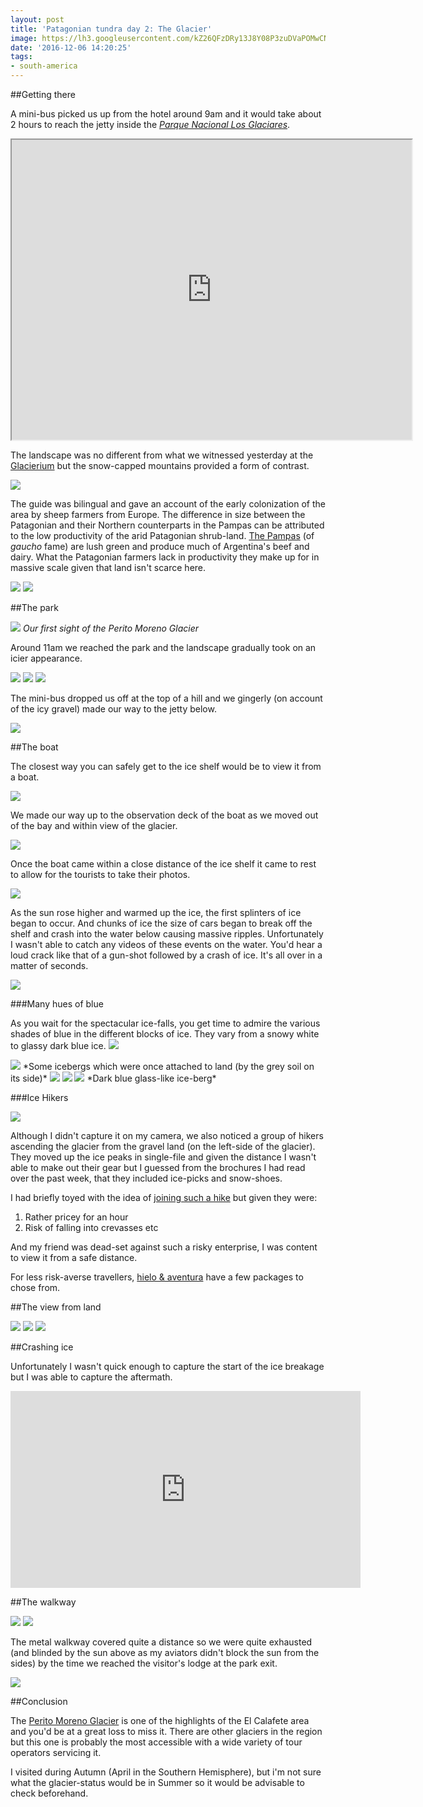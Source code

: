 ```yaml
---
layout: post
title: 'Patagonian tundra day 2: The Glacier'
image: https://lh3.googleusercontent.com/kZ26QFzDRy13J8Y08P3zuDVaPOMwCNaV_GgOPhQ9b3JkHohapgxzKohJ0JXv25GGTp_Pg9gPF4ZhME1vmgLUlUr48kDi1BO84I6z0XuGWXu_Y51pvaY8Z5p6wp3RsKI6riAQAzyHaGkr2fbA9_NWmGVaeV_WyhgKB6hZeZjUb01NTfFz2JfA9owuOf_hk8QF0q38TBVUAPANwtBOUOc_II-9jZb0l4i-A9Mx1XhqBbbI4j9epwx5tI1cUAU8-kB5U3M68uHnD4RkorLP8eHp8FVlyD72s9tZCFuq9jtF-DSAzRvDg3Nshm-BAke3FqwOQqlv1-5ZSBcoXk0i4NxJULCrSNqeYwcBFrR-nD4PZuRGNRvOhCZeNaH4JEqEsJIGhj0S6X9bEV0iJBNEjXPtb2Am9b0wxAcNFc-zPbBZwsgrOE3RNTw1t-ODsGXE5eEutiJ4XIJfdOPfgCIKcB2Enm2qPzDW9cUKvxd4lm7iSJCq53j6_Mg_lvTee_4bk12luKbFfyrcHi6dcvzxeFY94w3TP2e2WmCoi7ulh3Q52FgIq_4MtFEfoB-6Dzr9au3_lX5hBBcGV7zsNQ_cG8EHjld07EHkl9ykvYJ578tOqO1T2_J9BbFBQ8Mc52_Qv4Uzl4OkP55C5WkRpYxunIprOifbCt6ZDwGp4Qk=w1560-h343-no
date: '2016-12-06 14:20:25'
tags:
- south-america
---
```


##Getting there

A mini-bus picked us up from the hotel around 9am and it would take about 2 hours to reach the jetty inside the [*Parque Nacional Los Glaciares*](https://en.wikipedia.org/wiki/Los_Glaciares_National_Park).

<iframe src="https://www.google.com/maps/d/embed?mid=1omPf7qHalh21G81Gj4H6dEugUlc" width="640" height="480"></iframe>

The landscape was no different from what we witnessed yesterday at the [Glacierium](/2016/11/20/patagonian-tundra-ice-fields-part-i-2/#day1theglaciarium) but the snow-capped mountains provided a form of contrast.

<img src="https://lh3.googleusercontent.com/QDD0z9W9ZiDS1KiJYvTrfC5_kHldcoWZD6pq815912FwaJIbbuY4rpyuruyT4AAhjM_1R2xRf5cQgIlM5_6vXwtkmcfgq4IK5kO84Kz8RPTULwnUjCu9KCNfgJ1Xx3-soFwXf0IP4_AC0UDNHHhWL-Xbt2DawzHkqu0u1cqHU6uauZffAq7gDRGjrf-5Voz9T4-T6gQxcx5PZ_kKAIOvQDMD2mnO6_AvfokbRrl21afoHCEV9PL5dKZbpFT5ZojTRuPBRzQ_MeI4UNPrg1lQFfK7mAFrcCP4UiGRgUlByUyzr3cYboBa-YVek8zGV8Q16DGqw6vzdoGnvdtM1zfhbRgq_2qygjNBWCZuGOQ1a6Cqq2Sk1dH8LLA0V7KZk5hgYIYHPaOzzRDFpuwIlocc1nuxspmisfFsSS1WIMxd8WyOTblCL194Rt5sC5_D2o0oMi3LvrvseV7dFJyVKnStWu--ZrSs5wbYG3szgf0w5f7KB1jUszpgDAXmA9pQXS8qz1QyV8RE0MaEY83_rioj6JsvWUhKuStL4MQOFJ-NEtmESlgByXoGzmJWpUOxEZFgFSsCLTUPrQRqHSQyZU_FRKKssIubC5spv_FtgCc9lt0uqHIZteqW20oaNJ-yE1ecZYPZr8ZXCIb0WCkfPqXf1DWaoFfyjNbtvw4=w1560-h878-no"/>

The guide was bilingual and gave an account of the early colonization of the area by sheep farmers from Europe. The difference in size between the Patagonian and their Northern counterparts in the Pampas can be attributed to the low productivity of the arid Patagonian shrub-land. [The Pampas](https://en.wikipedia.org/wiki/Pampas) (of *gaucho* fame) are lush green and produce much of Argentina's beef and dairy. What the Patagonian farmers lack in productivity they make up for in massive scale given that land isn't scarce here.

<img src="https://lh3.googleusercontent.com/ia486CmBifjOPtjAN1frt0KFDAQZg2eHfyjmSInRBNqk9N6nkgt8Fl-H9u5tz6gaaXwEN8cqfvSGes-JommHgsO2aRVEFJsFPSks97rf_TftwFHoTtEImTK3VwNhn6MK-5hf7b17SMgFkIT2WOvw4dBm05UtgfH4EWFbeTXZw-N8YKUBt3BhByIebECoKzhuc_DhuwrEIrJcyUDnfNy4N7_ivrihbYMWh8XFuFhoFkpiByoF25rh2zAWTty6R-Ik3AfecCDSkx6nuhQdkIqMZRZhOgFQgj4R1-dixzjJKeldce99WN09I3mSRUZPwtCk3z_UwEB0mGVGzIIVEHHBc34REeDumdYoITMzRXSXp4oJg1hwLY6Y9b-HqVkjD20ChK_DHRmdpbN4QpJXxj22uk3AF9QMjH44KRXit_0auP0RnpT99wYgEEXlcauRAMteYJwNLFWJWG1-VTI4NqO15W74Ulf_77ILTzdUeLiPmYhfx3OH3FKZIUhQpfBMD-1VXRA-Q55PAyPvLcJOSdeqmD0Rtm_RRtkWnVGMJqdXPHDQZYsFyaSiPz21R_ahKlW7s-jWDYajUKh-4ZCcqp4c7ijNamU_d66xb3Po4YyU8hoFOET4Ow4bWOLwihgrihGjJCoY8aphOqCysQUK1Sbz05fCVw1u5laPlD0=w1560-h878-no"/>

<img src="https://lh3.googleusercontent.com/8Mp-_Jfl1FTU4IsdvSAG9WvMc_tq-3_7wHC8JBmrkYQimEMcCctJjYgmqSGog8l-3xBvJqPcYUG60srHpHnJkMBXLAzLizYCQxEvbtRoGqTMkxgl4pg-5fcC8cwX3Wbgo_18WhP6Q_INOzmYemVjYBRms0VEhgF59aBapSbNXhLi-e5xokJWNg_N5UXUWPYpENd0Yo86VzrryGUdn1IXfG1eImk1bpK0kGcMdiDWBm7UQ0-W-WBw3gL-qzoMJKIpvvR_1cg5NXyGh9FChMoXgVE3wJAMpTkIuxicS-r-6auBH9rreuNa5U1QKkDy7eTu4x2Qp9MiHbk-FvNIS0_llwJij4J-YNZus-DvEW4XFnT0WKY25Em_MWO7I6axFkGgLLrNrmvb39wBVxf5M0IwLsXPH4T-ZaTtvJkoBRNAOsqNh50Vmwp-Ss3pcPVjf3dWVGraaQEaAZeNLDH3Cqhd-WiJx_vGZJcraszbp36gZYtqx4XrMtoSpn-HOba-6aA4wzl_yfjYMTcvyDyPLVSOs1dJ54YDTjDUdWAprhJUqcD6lW-Vv8tgDvV7O_hjVebCMYfbUmMtXftg9WJYujXW3DKtIz4D9VgVL8E-ROqOnX6YQsGhaaml2ofnG1D3Axza09d2cQ7wBYUReYoOFf20tovpNq8nfXg3vyQ=w1032-h227-no"/>

##The park

<img src="https://lh3.googleusercontent.com/qjsqWaME6D6vhUxCdw3mPAtZ_7Q22PDIxPEqbiUMzdU_d3KdzgujESliHKVqvd7cUkx2hiqu7YInxB24joPKvXOo6oI0I4lQOA8_uvexBJbhNzYoELIZ-Ptr9ElmbPPWii3oy2brGnjjtFBZ25PehXjrxgzd8UNkhjSUr5ur__3NFxJtQFaTrf52dF6JLi4iu0gmmDbEdfeSNA-1HN6rUihIjEt1tyBMMnQ2a0viEAY2jTI8HWXctEUJnQb3upcTYsFSOF12ykuoi56O_lvseUSFjaYsYaL781Lca9aXzFgt729S9D1OVGNRVT6Z4i1TJ0qWh8fqeI3800Ig9nBtBFWWaCeoTXyO7DehVPiecunLloAvdvnL9OsrpJHFMO6uPFb9uHJWhQToTJpk1Ljje8PKdkJMZ-Q3bUd5kl75lc8UnLrs_LH-rvwYCF4u9Trw6hdkwaFIvtf-ikgaDZ6rXvWF4YRkcWrBo3mMpzPaIkWkrBZQBDm-Z-yNdMYiU8ZSYQiCRfS0l9BMRRbhW0yHU3TNG72rUyBhvbZnn_Q0KcbeVnZm5mGMkn48EFu46rtKdzNWdZrC9Z-daRNkNN-fsRVM6knD4bI7UWYPwwIURp1sPQ0ZU0N7vCtS4mtvEL0WySFwjjxhUoMNv6TUX5us0nX-16Q7sxlbRG4=w1560-h878-no"/> *Our first sight of the Perito Moreno Glacier*

Around 11am we reached the park and the landscape gradually took on an icier appearance.

<img src="https://lh3.googleusercontent.com/jxtO0GxCvSqnHkxwbhLp1hK6FxU0UWNbTr2Q1FqU2YI8822TAwmVb4W69W61S5u1jDW_a3ohwed8D5arhlW5sxI7Uk1sfb3URHlicG0hiKxNZF9OyX2YS5SVVX4zS5rMKFpuJF7Q5dhxx5iPQEOYXCh2Y8SO4QqvND_Nne5-wdJWv0bW-d5y95Sk0I592BUFw3cGYUCRa439FMTtIM3FroNqIeItloHkh0hdtzB3FOuZ_eUT-hJOlvxVZtLhPkKTbsFnMcPkGfzB5MPagGn8B-NS0WG8G5bFPAYQ7Y-7LIFhwPaqZTFFvXvCZlWc7shwO9BeGFcqlIVFRQdeMtd4v5Vk26EB1_8jXyK6ky_lygUtlOuU3qmqZr_0ciLMpLAvcVO-HGa64-XbUk4KfZSS7gTVSjTM_8pHFVKHuPO_BNrFUU3ajRRxuDlybrriDRmJ1RDsryoU4J00CVdokyvVADmcpN5dZwErpcfvQZgCXHC5W0kKaI-p9R5Do6FFVstRSL2O70-m4VIaTiN1jwdoGXFHl5ik6kdeestL1VN7nFiTFdxTLmzYb_C2O0SMSMyl0BBDMpMqZil4dWFNoyd8Un3Q1MBSTCvKSPH-h9h6h8UwBvY1B8l5SJOlzHrsLlGA_o5RIMyD6IYKZzK2fjLUJVZ8o5F3ti0rmbQ=w1463-h974-no"/>

<img src="https://lh3.googleusercontent.com/gYFLa0UnhC7GBzTi7eU-U-_MZH2OZwdDLJxY0cIujWAUmC4gx3fJdYEJ2Fw7AbOuOOgq2QZtGLBoDas1WibYDgswbFZDphHBR5nxPZgZt7EwqWxUFLprZLGdEO36wwQ5i-Wgjhy20qU-GuCsYTdqSX2hOpsHNFJGJXSonip5OTJ28457-NptyO3yEo4L0XexhpNWRqQ38wW9N8xBY-M0tVUZiNDPuoFv97GBR6hR7m3LhQTHWL3RI1EMHucuVmU5EvMAy8M8yjktABtWIFbxJwMW078emZp_jD8XpQg6EPtGJmZLl_cN_qE8OCBeXZP5b7oKaqdD0AUG7n4rR5V3eXTUTWqIifa9r1UI0SaAQQ2JT5bdnplOE22bVLlqtYrRSd4KJwOOsQqSqG_tkzdyN0AgFjCnuPNCRaNNMjlaHTfEQgtKsabhdZmK8pmqsesoLuybDPvU9nEIOgd7GBhZTgf1v1G6YlPWfrE4dGLKiggy4m10FtTjEaEhcVwjisnepEp12iauUbrcchuMi44N16KGimsAigKcT77rUnwpOugLUOGGxFfAGmp_PswFESyT_8sa4YbkotHMxnYIEvHlt9Y5RagPR648j7IQ5vyGEax4hS87NNOyS1oUs5hYuSYbY63FYXRZcwp2YAYN82nh2IAHR1fojMMqweA=w1463-h974-no"/>

<img src="https://lh3.googleusercontent.com/Y79f09Qn5tMMjdKd5tSfksVrbIsgdzKdqy8RccPFm7I3Mgvq1hMmeUTafWoIMWipoLLMipc0yLRm3dSGE4xkGZh66ADUMO_KNEtHDSYgQ5OK28Ypi0Ry1EjHKW217-71tF8AEwX0nDKmSIQUfcdUf1mVbuy3cwQ6kYnn7kAFP2B39sIGbaOae3fjXJram8QtuZ0VbVNLvJsDkbvpPjhoNlprqXp7FXR0Ev40AzgYxQRZAXc5sTZ8RF9HaWvfbisoK1voq4VqaSPDZgJcau9aOcVLsdhq6mu2QovNrEo2qtp9utVyJyODr9cDZqflXs90sQThWQiaMiTk9kgkfWvRRO5zBA7Ji7GCcmfoAzWl92DKctw47tGJqL2P1CVPOL78jRalo3vc0qwV1_YiJRkMX77lPqVVASaxXOYv7e9ifeYIly0GStk_9-hm5HesVEpDciIiv3VIh1Q5X-0HFrkwlqnOUM3YRjqsF3kPbXMxBhsrVVkdRpOl-YlIltIdizCPnVNqfnO57iiNo8gkPrWP5n9AWZsVzd__tm7iD0mzR2ziVM6PYWe8HAhc2LqwNXFFJ2tGiva6WEFfc7KxuKiouUkHsgsQoEAELjqhOxH2xJz5HWf6QFNUGCFMeNHLlejs3GbLwzCAi3CQhL4BP4evQC8mwVgP45KwBUo=w1560-h883-no"/>

The mini-bus dropped us off at the top of a hill and we gingerly (on account of the icy gravel) made our way to the jetty below.

<img src="https://lh3.googleusercontent.com/fXvb_TKk4akdhsKIRuFzkP6Bsp_CAdyuBgP5AHdeD4StrKOT030yzdRlJ911dqGTDnDcpxd7xscLW0QRHGNA8F1ZNoExFou1YOF6GNFoLt6VH3Ux3bQv2buBr0_nZh25J_XhWAjnQpkD00nVS5-ouNgSGQFM3UMOW2VisTtWdqSver4ntNv070jdbghw_ZhgsFakKKQXaLkWqaJixVqqcRaP9zO1QKxCT00LSYpsE3PU1nwgdnSRBppmrZcSljCRE7cIs4Fj1JHy_XjsfuWkPCnnPsA3mtyS-Thdcayn1P2D1hSPWIZ7h8XESVHDdACtMnRD90KWJqNPxdSOegqnPs65fKuwMtPdlhS511MO3HAA7MJpmN8i18XhmMc93zZhAZZHqjiEGtLYRtYJtFIF_ZFofPDV91J0U0zcfrQwp_b-I6hSuS0R4ECkJaG8BEoc7alkRRPUt7nvpPr-MyFxFV87bhBs1k1AkVUyW-kuS4h5K11fyaxwTiMLt5Kf6F-Hkg70W8A7z_47lGgcI4Hkc4do9pUZ1-usYPNBZYuR8VC0x8t_tt8GCJtUQzLL7jS8J3fAy6b1Qz1mduTR73LbVWO_n9yNYLtKh4IjIislv01o3E4raTpK5NyigY8EMUoAv1uzFf_Q2maeriky_SdiBrIWbV1K1qxmFHc=w1463-h974-no"/>

##The boat

The closest way you can safely get to the ice shelf would be to view it from a boat.

<img src="https://lh3.googleusercontent.com/KMdqMOc2pik5OFvJZpbFipQVxbaKY3c2TmQlHSzRm3iZbAH-q-GgeWJpHcVM15i9Mhm52h-Rn4NOaZy5pZIcIK_K1Tggt5YCRv5oVVJruKDZkzs_JjHlSnsTF9XscyFVdnzpl9LhTr0vq9hqKo1VdMCG2zYoJsaLluQZ_mDdH3M7VUzYC0t8gFZk8DIRQNS2jdBdrkpBq2BQASHRIqtKWYtHJX6s3ReZ0i571Ra8rawv7KnOwNMwJBDB2XLbDKYkFde8JJFXgrx0p9H_pR1aMZs4Ds0LzuhbnYa_BnUwvXVf5SNxulQ3X77GpEy2CgMRtP-KH9npDtWnPpnGi_zM41juaCr_h-5L3_6VSMX03OcJOHB1h5SfWz5U5sBe6Aiu2sAZIB7QGE4SVIZXd5YbMRsXIIUq8kNQ-5hYUEoennKQkdpX2TfJvL8eZqds0qtST-_IyD9tjObS0uNsWHU0tBbGcNC09mX-PhmRMSDSUJad12Zn3o_8w009e3fd9oNuNnTYpXxEYp3rZtbxsliqLIESbuTpQaW3AoECNBhXEKa-tm3M2DgX0QztPV3le433h_Sb-Kt_9kmKs1mQshJaYTVMSFzN5L3n50Z4DdlegkLOU0HH9r1XAsn8N_306grafLMXjZUiiQLZpDa3kOdnLpJcuXNCzcXkem0=w1560-h878-no"/>

We made our way up to the observation deck of the boat as we moved out of the bay and within view of the glacier.

<img src="https://lh3.googleusercontent.com/7PkP58RK3d_9UrW1QDhPBCJDolCsoLkXK7UztngYihQg3XaspJruzOi_k052O7PPqnedwCGgy5IMQWRzBagKmmlGbcZWdDwtA6yJiHOxscHDPx0hc5nIGO1fss16Dn05Cl6idavEoDVwwmnt8aloD12wlKtDTifMI-3IU4uegUsijxnSJE_rHjWnpgWoGWzXFm9p5ZUHVNv9Uvy7rDc7oIwHLapEWReDsqX5cwFkEzgzK9jGMC6rp6CfZXRcTezHz1uBSUwMwxwVbOwuPW3OvoL0YTFLdN7WSX9WbwluzB57agOMnver2kXSZc3G7iUsRso0UdLO-GQs7PpEukwxaPzf14SWVXYn9aRh_Jbm_K8XACGzNMAgnMJBJKciueVuMGb6bxDLGlGIVq1PLZAe2oZffb2Lac_lZqX-GMe2W3fCcoW0htpbkZ5ilFiDP3CaAfojOq8G3J7V1Sb1q03IPbEvZZAjpKcV6XTmPewoZ92hLOl2Rv2T0SVJSPRWg6rgaLkH7u8TY9cvgb1kzHPbE5LRGzxAng7Oi2rkCl5Nfk7zL-oF7fgu2-oBWQqXDCaDDIUkuIgIX7LnTLOhaS8matoOW1zLB8RESMD8IL18inrfeZKfoV9muJBH569MvRr-OJfV9y_qsllSGuUB9f-32w7sjgio-Vz_tYM=w1560-h878-no"/>

Once the boat came within a close distance of the ice shelf it came to rest to allow for the tourists to take their photos.

<img src="https://lh3.googleusercontent.com/37qEf0VQDJjGXBKrA3tETb5lgHt2xu4zx4WwdXIn_C93uuzymWLs2TaY5Lvidp_F_aicYTT6ElBYr4470ytJoRfI80PkERWReIENpPLaDgO90vsiRYkZ8nLeC-jZvOiiTX_TTNQTFyEkUoEs8uWdTIHYAYgW5yPMjgoM8JlhLPEKXHrQJeYgnafcMuqpDICfhrtEY9rgwpznoOqoHfxBah-xUqNe7F1HemKI5S_vwMMA1MWIGcNMLfKT2npvwK2yeD5Fv57FQWUz3Vzr8Z2tn3cOKCthnWO2zbM286Cpiu3jBCxZ6YVVaksRKgZfwFGHyOl0BQ4QGLEP3aNO_H930zVnnMmmecHjSpHktWqRYy5B6B9rGPg3TysUW-B46-0eagJX55OMHkCl0gyOkGX6pdt8twWasWDzfNGlsyOZ6db9kHfLrJI9KNJreBSoZsOcuVMbN38fSchikedeNODYwY4YEic0UtLtsXfxrHZoMwO-7yo7bCQpLB811jKEoE3kEXk1rRX_BPO0tlEps__de0pixteW6bgSr7tfoczyCw4gYlk_LoIMiKaROvFcABMN28gizyG0O1Jb4hdQWhp2ouYh45sVkK7RB8P6Ixbk1HrErdbCTrtJtj-dFyAlxOCrydaPMyX5N8uJtKA7OmOPHa46pzTPCMf4zb4=w1560-h878-no"/>

As the sun rose higher and warmed up the ice, the first splinters of ice began to occur. And chunks of ice the size of cars began to break off the shelf and crash into the water below causing massive ripples. Unfortunately I wasn't able to catch any videos of these events on the water. You'd hear a loud crack like that of a gun-shot followed by a crash of ice. It's all over in a matter of seconds.

<img src="https://lh3.googleusercontent.com/O5x9G71h0mtchVlE7XpgTHYyTZ1tewt_LKSPrf_n1SscRd1mCI54CNrcFnW7tvBnhYuKddOu1OZf3VqAambOCzji88R43S9GCyOLTZ8INs9F5jMMEhzDUGU8uGpBZxW_Smb1cM-xVkm4ZX6ymveU0UthVmIQnx6PVIFIZ7h9Rz0Vk1PUQM4IbZrhhW9BclTXu7BjRXFtOc-63PPQJbI20D9PLW8bojnuNWwA2NAYpTeVDlBwM56b6eDvMjcXJ19p6XDEfbbpLocdMVlpd2EateT9VVixuG7DQWL4vxURQ4Sze3OmDZG85F-zqUN0tvLO0JJbXGW9O9GwiBINhbBF_1di8m5pp9uxTjI34tEIs1vJSAFp5r0TaD0Y-gGRVNyx2NXyVOylhQKRxOdbyi9krNx8pus1_HpHX20lSmtRweWG5yaIdxvgJXYZBiS8PHiLDQdgrTg-ulm_HW6YkTlWherFvUpt8dCtVxU5nwklMlbuJYdj_-OE0XJs-3ouzfQTpUzvz3zyxRRivsqkyCetJ59-_ZCV3dhwroj9frUhkJ9JX498lpGOTjrYgUud7CmxnWy6NmyeIN-ngoXhlr-d6yD80aDp1HZWV3jaVZGIA756hlc37EPvJkiV07aYPCF3dNnUGfMLgsHaEKaT9qb0uWUy_nM2A86dQrI=w1463-h974-no"/>


###Many hues of blue

As you wait for the spectacular ice-falls, you get time to admire the various shades of blue in the different blocks of ice. They vary from a snowy white to glassy dark blue ice.
<img src="https://lh3.googleusercontent.com/j6lmXoxCZ73LBd3ObMx6ShXWnfBvtKse17dPIsmMON_bE4K9MN4xfk_a02GdXXfiX73D3hCKjwte79AzXRToxtnLirkNDLOxjBz9y7GoikIMXUgLZy7yB9xexNr_qjC0dEzXv_fMdiJhi9d_TYyXRQR7azkjBbpAr5O2hMS3r0wPiFK3PMjm3LhAp3YPX-kZvVfApo2RTvs4-fEoFixpmCUfO7dYBJrZpeRvL8x_mW9eeY5OvP4vKtKPMbfKcw9gv90DqueNIBs9VO0vT6Bjd8Mevct67oOZVl5XW1dD5qJrVThVNygGwHLNnTw8_iEB8IjDl8AAyNGTPJsn3curcP7gYull46pk-dXUlhSqK0QMfqk1Lvton8U7zrzciqPZSdg-P6CRBjPdEdWrEcVt2XK5emmrH87pTEqz1kJNhZLXuatySaNSWQlc0dzbArnoGemc9rb3WY7mWZuypxsg1--KUVb5CNVPtXOBDOBRNUA3qVBx7EzAWBdKXOV_LI0ztU2R4tO8JuOie7ymPTdkP-0YprynAC3B22uJC5jjZGop_HSaHH1IwJFEltMur2KB7VbIQs2puUVHvWnNut2JEOgrzkaJ1X2KY8DP2SQLOoF8edcHjMnUh8OCzHyKkwX7X7bS__mSWq07EV7JPJeDpqpeeI57n6QeRHw=w1299-h974-no"/>

<img src="https://lh3.googleusercontent.com/62iB4hy5aGaK1pKNcLcnGTURJGXBBt5iLKFamUj1qQzexCGnehkzBo8NescqVw9oNmMkvDmPliN6p8ySFn8hj5kgoMaEmJxl2helfyZuusyi6zqOzz84c9SNnNPblEztwU9Cmnf5-wiWHGjz4iTOe-No25dJZOoOezwA3CG4-IxWJbywGHCwZpSZqXhPL-QpbE5YXYufurYCjYZAsRmO1Y_-Gh37v1AnD3OXkg6Kt7GM226MzbDuLl5idSNjRYjqaCvh1G_rIplckdtmwk69qm6rVVPYJRNze25eOkV5-i4p8r03ngK_1JY--lEMC-fw80R77PmJKYgCAWZXx5DhljVeseVq0hBMKdkY-4KPsYYUL_OWp5ynvzNNMvl64xGWpTC9Uh62sOZ6yb7s1xa1h4_VXdZhomGdEPaRW32bqbtaib2s_0WRGEpBiv7d82hu5vsEHJiRFWffVgP9NjP9DHWCbHmMle4ei-q_Ov_2eI-3oRyBWZTQ-FnycakGl6uNumzG17ZTA-Cn06XFYvJ1KfUGB3uRfmqgLQDfm8fLLw7DmRV_SeTc02qNwxs8DOtAxKhOdPYq2ojTvnfSTkOagLDSPqyl1vLTsKPhEp2GdwGP_9rR4vjenJBIE_qsqsHjR0NLrhayfhvKV8GJncA2O-GxsGAUXBL412w=w1299-h974-no"/>
*Some icebergs which were once attached to land (by the grey soil on its side)*

<img src="https://lh3.googleusercontent.com/v11TfHKNE43RgZw5j7HWXUxRaXLc1jVDS2DHdqk7NzIZxrZaUFFLvtu26UTC_sasWnUsdJauoknKtmlVdzbkswHKGvC0yCh1E6njafK7kpCea7MVlqcAkYyfFsDP_gtVBab1Mdxq0lqRV1JdDgFH9hSp62W_lOeotjlwsH5Wn_82e2_7pLvR6-oVfWR29DdYZXjGIi2e1ElLKFlYcD2605d1XjqYat1dwzGsEHfcTjF59ximkQ5ylKsF2kHGylncLnSGLl0XLIBEgx8z0LpsINfA5W-Tf3TruQ3nez_xUC1TD-MjrxweSjWefhts-nyKStRMT9XHW_7ZANVQFtVSqMf9S_TKHjX0PtfE5jO97CZb3krbkNyNgaHm-9Vh0ehXlJ5uZ5ghV3DShY513zcopP4TohajpKSvKo32WoflvBCq3KF6uboJNGOUYirVX_kX__TXWWWonS8cefeFYwXUO7pEguXg6xXOAopyMhLfXqkAijD8-aN_pDGBe2TBOxdOsN9uJKTnWAKTk_hnudxDktc4HF9OBhyvVQcTySELMLtp8o8cy0f5GwpZye3bIXVcEyTTvDzqBPZOe1Yb4UPKug-anxec5vfHHc15i4xMwo33344jH5uzil27mu5Ju4UICeLBsiM8qF_PWjcJUo8W9hc_vXfOTpzUYks=w1299-h974-no"/>

<img src="https://lh3.googleusercontent.com/E7GBTEYT7rC6pxauQ7O9xYq6-cNWENctLy3y72iFnr9nar3Z2VJED8piO5zm8RWR_alk0WrEfxRO3IezhH1an3ERtTx7HKv6Xnc9Nd4fPHlDuPaW42DDIWsGzZVUTsXpQoo7lcfBaVbGb82VjytRGHzOuBb_ofn6GuTinLSnpVOkdud6GaHwXnN2UGJ7qZ-eO8s_u1cz3Rg4CowKR5FT0xd1Wux83Mt1upg2cMwn2CAgQzYLEerKBjMbwbOX6IBqnWCKuo3iH9P7Vqpb6KjX0detBOT0jhQ4Ywx-ENwb_QwRd7BV-PN6vS4XjmsVmFY-xW_vHBqyAHKFnEEz8aA_iFNajR1zLr321fV7uJS-WDXlPlgouTotbBC_ZlNDjhElgexiFrZ_Tf_oe-rZ7ciFmqETkebJfl8ojTmaNNnQLXFkUQ9d7OrgesiQGgK7sLo_yzg4191x9hto3BIcJHTs5Bn5ZRBAvdReTi-KKaOzdB50k5hjoNORDEmBBslJ-2ArFdaetgATiOzK9Li1qZD0Zq7kjtgq3cYCZ7PA4uli7Jct6vDrJsOX6cQf_npP30TUj7EaFBWTvrvzFCl564XRVy5C3n2EzszxI7yJdNqzLsgn_JQiVRj2otb07QXYw4X6jf3jot8cgIlQEthEzuQr8xEyIeHAuSd6pAo=w1299-h974-no"/>

<img src="https://lh3.googleusercontent.com/utITV0Rch-37jJiHonimnUsolknnLe-FmsJexe59hxpJ6k1mpVwv9xyajpqGsrHwCjxpniW3pLCaIxQoESR90M19nCp_JZGsShusVSnahXK-zAeUeOd1-PK--Bpi68EREg6RoPbS1PhpZ7rANNQ37PynzmGdDZopDC5lavrHs5Lunkclfikx5XoorVdm4P96qRi1hrhhDilWTi3NO1_Rag7riKF_D1OUnEEvulu_ArKzCZcoV_2otL8c2J2UYdeCZFeyzNEZBYWa_aBeuAWg5TS7s36wUkCmm_IkpUWzWImSx8rovWNNAbbpTT-1FKBPD8vJZvadUTIgjo3sjU-IcObur2aJyDiS3C1xMWrlJmPPF3IkCxHHQ1IphY3indGx_oSaUaXp_58XYPuYcqVWwWqQZ_uTKsyp0HosueQZscFGm_sWU0OhRg--8NQdztQ_3h6OypPbIQDZfmjRi8EfwbHyZtUzGghUGWUAoJ5AD2C8cr7zkd09rm2Y2J9b1Y-7G26upWLJ48-afw_7INhk9f6-XDDaguQq6cbNftDZSMYphpvqqvb-mUjrnd6TFVg6v3hsK-jvg_SnSRmd21E9_jx4VYLI9sS8IwBWgWySZRYaVVM_0P8oX2uWHUJsE5RiYIpFjiFQrB2Cyko1f5ncmIWyPzDSUYid_Zs=w1467-h974-no"/>
*Dark blue glass-like ice-berg*

###Ice Hikers

<img src="https://lh3.googleusercontent.com/sD2PriN39ojjCukgYXtdZhpUVUpGxJXiSz0xzH6THd3Ye3xsq0477wrRKUVmhd7FjXyQJJ8Hjl9P65Q8zaMpOdg2Nm1yDU-pTmUsHG2GYlQ6qE111qyywm_igWgjHPOPWYU_tK9lrc7P_feBo08iKLezXWMuEm8DtRfJbLW3lFXYR3sW0yFFE9MPiosmJmkJYTIYbVYjV0JPJYsyX4hr0rrBmsKWDsXfXbDICodCGC4HlU6bZPpeUKkzMOSFBhn4CtmBiTGDYyfqNwwWUFQTEBhDNoMehUT0Tpwed_9MNQvhxzHoJSy_45sbp7uHvMoOvLzBJ63fB19gAXbAFD1RXSLsFj1pJmCy_pn3w6rTFbNnekQOF5DDGvs0IoXlUnRgkzgXgQ4KG8m2Zt5cRixJkhV4DgCG0j4i34epQ_DfGHdazuQFvnIJsmWoViWXEiuPiC7aPUawwAdk5jJx7W-eKnP7zc5j5zHcV_t6vcBTcRzwxM-gaIkL44RbLSHy2gSsGyCCJA7O3Jh5o4kqeB2s_-k80bjqTDue2SKdyJKizgRm8uqYJsCLfebsTw1Xr2N3XU3zD-YSDaKC-zT22AapF5vUFc0d-0G_7SNwzZupW9MlOGve8bppQUnFxXIHYEKWDkFaYe6_4rxmOZxWxLpkbX84HvkU22CNTGs=w1299-h974-no"/>

Although I didn't capture it on my camera, we also noticed a group of hikers ascending the glacier from the gravel land (on the left-side of the glacier). They moved up the ice peaks in single-file and given the distance I wasn't able to make out their gear but I guessed from the brochures I had read over the past week, that they included ice-picks and snow-shoes.

I had briefly toyed with the idea of [joining such a hike](http://www.hieloyaventura.com/HIELO2015/bigice-glaciar-perito-moreno-eng.html) but given they were:

1. Rather pricey for an hour
2. Risk of falling into crevasses etc

And my friend was dead-set against such a risky enterprise, I was content to view it from a safe distance.

For less risk-averse travellers, [hielo & aventura](http://www.hieloyaventura.com/HIELO2015/index-eng.html) have a few packages to chose from.

##The view from land

<img src="https://lh3.googleusercontent.com/KuDof5J4kvQVkybg4yFia8ODWfgChsghIkwJlXbLKcxAKhMi19CtHNEAZgB_rPU6xEPwMxhXN7vms1HpSnn-p8yLYLqdkbVmWWqlmofBwpfwfWxJEbndvVJmuWXc-Gazyat75iIuBiyBJ4Tn3JS-NPqtVW99qcnibh9lRCePedbu0Niu1Ps_zFLMbcus7A7hbzm_Z5hpPUR89o_SbcwRxBEgRQRWEX5kiCwuloJ0TVREYepg-fyfu3guau9nQiBbviCH6HoAXbHf8zxn1s8SP_R5p18WXChrrGeZkvJHT4jHS43Jtaby2tCxypscZmTLjKrONT9Y-zZhGfqPuLa8jgysdu5fyeafKQ41nFtnsXuiNXFlAGS5PFecrvIh6vqld3yhUMkM5s5qSWG7TGTDpIEWo5z_VE-CHjRZTnfcXqrawl-s7b8Yc958KpYJoWNNZFix6PwA-HeHERfx1jSW6-4T2aWPc8CfY53NEslcpG9lkyVOecrs0sdgmJ87JrndCn3y1OlmkLwe6sf1sB3VMSk1lV3xgF1bcdKWg3PSx2y3RBWUo6diYujNOJBeOrdjEARIBC82sQu6iC5hgc-FIHKiPc81A9UJUucW6FAFLGGQmPkOVAIepe4VR2DdMumdJnZGNg9Ya6z0HuQfJEAuYDqQr4kAvCzQ4wk=w1463-h974-no"/>

<img src="https://lh3.googleusercontent.com/yYXXMh7Ok9q60IfW9jaj6Q_UcGrjBydzFItynLHf_3ti_ioHRUX7jJgKjfCCY8ttcRr2Ps8JZOidqIYNFm16gbnkqGjOuYelL013ROKD9OLILOVNOROTK3qkQx4T7vphdvxuHQwCOc-CwF4UUMXfAAcMbWyH3xtwmwt8C2L1ZNbeK3rSLxMztxce4dpwGR7ZIuTQigZZrr6uwQVFHUC73d4qnoGj6v1uod5-VfpaElPBH5gFOTv82UQE5FEYIIKgnqvlALWHhjy2mY52Y43_Y8r2lE5eydx4sOgj9Dh4gRrEY8m5jHyY4nJrXD7Jxn3942navdcqMYLE93oYXLv3vLBEdOIeYm5OhY3G-GH4OT6irdl6lWvOSUL6Px8H5z29hMk8mdiSEVshMhS29t8qgunqYvXrrbmwI4Avn7mf0x6TvVxNxYlFtrgl89hS2gWXA9Sb7wCBp8Sj9fS91Lcf_7yeFeY2DiKrlpDeu6X9gWHW0qBd08HuwINHZ5mLy14ysyLwnVFGjWvrrTHj_7sgIXCtlC14Qpft5FD2dsI6Idgevhc8XFn2aDIZCXE4J4gEvv-N6L6w4rgbQdmBycK_Yn37QVEb3bI2LXAvhR17Eg6Tqf8QwPCXiECmw-i0SiTx9uTpKTFeHaO17l86AGDJdzyLtGMvkN09A0o=w1463-h974-no"/>

<img src="https://lh3.googleusercontent.com/RWxhr0hp6bPphueJvaaAGsaIrdS53hrl_rsAIdyyfMvlrfdsUarChXEmNQCRlmJxLIC4kgHxnQ0UKXZNGK4PDBxcqbG8TZfGkpPMo3jgR9cDNs27tjXe_OFi72NR4ttb-AYTXrtNwYutgYQDFT6DioXjBVujXXzIHPUIVjDEfUg-0USRl0Le7ryOxdQFzMPDxDXe6SmYRV5eovQUg83eWvF9jKLoJxwd6xR-06Pj083ffrVu1jRYVJevt0IUBYaomibT-3hruUD5ckt03FW48dLsSzhHBEiDz__avTmGD7E61OfW2j96U-XX4ZoZxUfSGJrB1aIvqT1T0my1lfq0v8D5ikH3fU9BGOfp5XpJ5uOWXMAFydfj5_1m8UbN1iqUDBhX0heSl54N0w4KUqi3NPf8JhRBmaQ5oWwvDCe971vO0sV7a2VFPBkF1Lsdco00u53P75KZYzF8bgqtsiHJ5T1OLZiPPv9WnXIfX73qwyrRVSZeaWmuD66OcbczhP6fJYAn8KWXABTUG_1Ov1OSz4tDjWocclgvvjxKLmNaEAPPlzj5dSFpfIH3YZWY3FpjVrbiCv4ERkCTZHa8NUgUlCZoaFXj4Y4s8ljv4fr0Sg2CZM-0d5pHi0DNKwnBlmbnNcx5XdGfajwvTFZJ07-k7kxaL5HUqHr9OeE=w1560-h878-no"/>

##Crashing ice

Unfortunately I wasn't quick enough to capture the start of the ice breakage but I was able to capture the aftermath.

<iframe width="560" height="315" src="https://www.youtube.com/embed/IOlhOnnPBJw" frameborder="0" allowfullscreen></iframe>

##The walkway

<img src="https://lh3.googleusercontent.com/4RUnaxLqgNY885Eb7trSk8gXaGP80gXK__jq8lLfEoqPLstD6fy-J0ScoONgeI-cZtcI8NEoeOv42mQymSOi2Lq1Lue9oaP3Uq4xLOssYT3RWtJVtvKI7WT8gDZ2niowMrwmDjVbWADhnsEZpzcKRUS3iFrUuC3NxRsEJxY1-cUT5yRmA8ih4rIsk6kRMx5f-Z1lxKyTMgtedCrDoq3GX15LuL7Fu-juE22Tn-8YXBT-hnzY1_a17cF8P7abRTULzyuzS2Mo47FAlxtXnG0fLcjBF-Dh_iVUUA4l3MKOdWQlDql01UboimGxXz_jlfG-8e2lUY1qqNimSMA6Lk6VAjxTvJVfrAqV8wW0ksNKPE1OHhAaH213vcoj_GlAQQk9G5SYHGUsjGbN_30KfzWLvEGRfBGmBwLdvX7HveW-Gd1lCF9gpF79fdIwSucfe0WYdB3ZGiM3_vx1ugv5fAIIx5eB5Ssmw95jDE55ZuzmzcWFr5DLQiOzbcANVhPsBBYv1jar68qSQhUX7yvsiZWu9YH9O2V1HlSN0bLWNCCFZCul5wsKdRBScBQ_O8NzK1D8bVD9iNwTqgKJs0HE9aCorEsHoXanuXKo42TsyQCHPc29k6fAwUVk6NppTp64_r2236zSw-tvTgbM9u_C2rDpl5UMXlBx3NcDA2I=w1299-h974-no"/>

<img src="https://lh3.googleusercontent.com/5MVHpFB3eYWXaSP4zKnRNNF-VhR0vBq6FikV78coh7Yfou26RpR7cixZKIwWv5w9cbUPfKUD5bj_snJ3xzTogYsP8-TqdqE09AzpprOU2YbbK5d_Vwq8ArUI_mzkcp7cEVUKzGkKDd95dkILH_4ta0LZdQhbGD3CB5-ectHQBfOk4XI35fK3Ss4rBp1mzTjFAi-_CDmglFUuHozFk2tWWIW-pVlWK6icpL8WhQ52f9jpCdHX7HW0H52eKkv1ILAu8i6hfTweU572F3bASsOS7dvmtR6Hox12bSgJTPBaF5H8B5FhYvvXU3f8ZZjuwUYyQLJL-d7GcL0CfttATBzJgrq1FW9f710cZ0vDWpSrPZhMi13PuUpJbmQH5ZunYf5cC-UblvKJ4tZGvLjRxYin4l7pTWHnt3u14hQdkkaj8Yc3RZrIy5FyGlcpL0fxkXSi74x_oEqy_T6Oj4CWjwR00KLLUmqHWTd68qeRYtjkWLsB59CySu0O73GFr4ZwfQVTkahzojXF8_zFuroXIU7ychup4htyQp86KEVjJDmfk5HVWOkB4pg7XoSumyCifPGz-Hh3vn3fVLtePKWE5YaoTqsIBoVoeWSNDi5n7GStA33QS16aE7QQCkCBguod5jsgjA6Pofv9i5u8a0eiTWMTd2zz4WcPxHznhvI=w1299-h974-no"/>


The metal walkway covered quite a distance so we were quite exhausted (and blinded by the sun above as my aviators didn't block the sun from the sides) by the time we reached the visitor's lodge at the park exit. 

<img src="https://lh3.googleusercontent.com/deEWfTmJAaibZUfZej-EoL4KaVlK3CoOiaH-2Sq1pXYHC4MlHvn0OyFgAZKk1Y3iodcJOGF17YmVr1W4IQnQGkiXRww1sOS16Wa-Zc_-ulxl17Lxy6tvtkqFlONCRAY3V20Rtehm7s0NsikHmZ_E9bdlMAI2GXxxjOw_h3-zkcqp4HOC0Wj0U5WYV-Pnn5OfJQnDk_tCL29FGJeOc74eu7x-AXoE_RRHPJzmzNuNhV_TZpkSe6e3hyLmArEfObUcqME8ekANRvF2lBnWZ6D5tYUnYf1wNzJ5oCyqcIDKqK-9-UvP34OUdaJs1hkyFU-g5SzUFuASZsnqDuNs8bAlfb6R4GipBL6HpNPu0KJmUbZLj3li5yQZOdMhdpH7xzOMq1NbehlvlLmAyw1-J1w-3bqopqFkZDAWbDkYTrMGZegzfbC5mLAiALOCJb2lEAEZnDEzwGSaJjKM1NUg8QkKT_13jjzcx97dsVvj47dlp62-e4pnSjWLFnSNe1gGE6Rx7IdZB9DIQQi7KvngOb0X32hP6XSInZNwrA0CFhCOBYDxQeLSpwrMfTCcRoVew1PSx8ZNPjfz6tv8JqZFcSy6TJe0riwqyKC0v6GB9vWr2xvrcgv4RPoTTM1ZhZVjqDG9vsqueEshI4U0d0kbcQBkeETmOlwJz3Ch5J8=w1299-h974-no"/>

##Conclusion

The [Perito Moreno Glacier](https://en.wikipedia.org/wiki/Perito_Moreno_Glacier) is one of the highlights of the El Calafete area and you'd be at a great loss to miss it. There are other glaciers in the region but this one is probably the most accessible with a wide variety of tour operators servicing it.

I visited during Autumn (April in the Southern Hemisphere), but i'm not sure what the glacier-status would be in Summer so it would be advisable to check beforehand.